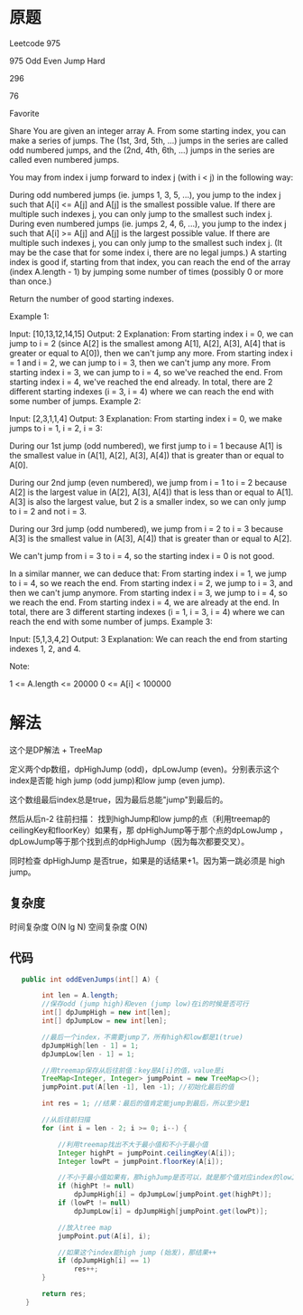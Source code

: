 # 原题

Leetcode 975

975 Odd Even Jump
Hard

296

76

Favorite

Share
You are given an integer array A.  From some starting index, you can make a series of jumps.  The (1st, 3rd, 5th, ...) jumps in the series are called odd numbered jumps, and the (2nd, 4th, 6th, ...) jumps in the series are called even numbered jumps.

You may from index i jump forward to index j (with i < j) in the following way:

During odd numbered jumps (ie. jumps 1, 3, 5, ...), you jump to the index j such that A[i] <= A[j] and A[j] is the smallest possible value.  If there are multiple such indexes j, you can only jump to the smallest such index j.
During even numbered jumps (ie. jumps 2, 4, 6, ...), you jump to the index j such that A[i] >= A[j] and A[j] is the largest possible value.  If there are multiple such indexes j, you can only jump to the smallest such index j.
(It may be the case that for some index i, there are no legal jumps.)
A starting index is good if, starting from that index, you can reach the end of the array (index A.length - 1) by jumping some number of times (possibly 0 or more than once.)

Return the number of good starting indexes.

 

Example 1:

Input: [10,13,12,14,15]
Output: 2
Explanation: 
From starting index i = 0, we can jump to i = 2 (since A[2] is the smallest among A[1], A[2], A[3], A[4] that is greater or equal to A[0]), then we can't jump any more.
From starting index i = 1 and i = 2, we can jump to i = 3, then we can't jump any more.
From starting index i = 3, we can jump to i = 4, so we've reached the end.
From starting index i = 4, we've reached the end already.
In total, there are 2 different starting indexes (i = 3, i = 4) where we can reach the end with some number of jumps.
Example 2:

Input: [2,3,1,1,4]
Output: 3
Explanation: 
From starting index i = 0, we make jumps to i = 1, i = 2, i = 3:

During our 1st jump (odd numbered), we first jump to i = 1 because A[1] is the smallest value in (A[1], A[2], A[3], A[4]) that is greater than or equal to A[0].

During our 2nd jump (even numbered), we jump from i = 1 to i = 2 because A[2] is the largest value in (A[2], A[3], A[4]) that is less than or equal to A[1].  A[3] is also the largest value, but 2 is a smaller index, so we can only jump to i = 2 and not i = 3.

During our 3rd jump (odd numbered), we jump from i = 2 to i = 3 because A[3] is the smallest value in (A[3], A[4]) that is greater than or equal to A[2].

We can't jump from i = 3 to i = 4, so the starting index i = 0 is not good.

In a similar manner, we can deduce that:
From starting index i = 1, we jump to i = 4, so we reach the end.
From starting index i = 2, we jump to i = 3, and then we can't jump anymore.
From starting index i = 3, we jump to i = 4, so we reach the end.
From starting index i = 4, we are already at the end.
In total, there are 3 different starting indexes (i = 1, i = 3, i = 4) where we can reach the end with some number of jumps.
Example 3:

Input: [5,1,3,4,2]
Output: 3
Explanation: 
We can reach the end from starting indexes 1, 2, and 4.
 

Note:

1 <= A.length <= 20000
0 <= A[i] < 100000

# 解法

这个是DP解法 + TreeMap

定义两个dp数组，dpHighJump (odd)，dpLowJump (even)。分别表示这个index是否能 high jump (odd jump)和low jump (even jump).

这个数组最后index总是true，因为最后总能"jump"到最后的。

然后从后n-2 往前扫描：
找到highJump和low jump的点（利用treemap的 ceilingKey和floorKey）如果有，那 dpHighJump等于那个点的dpLowJump ，dpLowJump等于那个找到点的dpHighJump（因为每次都要交叉）。

同时检查 dpHighJump 是否true，如果是的话结果+1。因为第一跳必须是 high jump。




## 复杂度
时间复杂度 O(N lg N)
空间复杂度 O(N)


## 代码
```Java
   public int oddEvenJumps(int[] A) {

        int len = A.length;
        //保存odd (jump high)和even (jump low)在i的时候是否可行
        int[] dpJumpHigh = new int[len];
        int[] dpJumpLow = new int[len];

        //最后一个index，不需要jump了，所有high和low都是1(true)
        dpJumpHigh[len - 1] = 1;
        dpJumpLow[len - 1] = 1;

        //用treemap保存从后往前值：key是A[i]的值，value是i
        TreeMap<Integer, Integer> jumpPoint = new TreeMap<>();
        jumpPoint.put(A[len -1], len -1); //初始化最后的值

        int res = 1; //结果：最后的值肯定能jump到最后，所以至少是1

        //从后往前扫描
        for (int i = len - 2; i >= 0; i--) {

            //利用treemap找出不大于最小值和不小于最小值
            Integer highPt = jumpPoint.ceilingKey(A[i]);
            Integer lowPt = jumpPoint.floorKey(A[i]);

            //不小于最小值如果有，那highJump是否可以，就是那个值对应index的lowJump是否可以, lowPt处理一样，只是翻一下
            if (highPt != null)
                dpJumpHigh[i] = dpJumpLow[jumpPoint.get(highPt)];
            if (lowPt != null)
                dpJumpLow[i] = dpJumpHigh[jumpPoint.get(lowPt)];

            //放入tree map
            jumpPoint.put(A[i], i);

            //如果这个index能high jump (始发)，那结果++
            if (dpJumpHigh[i] == 1)
                res++;
        }

        return res;
    }
```
